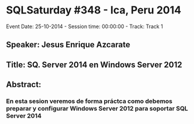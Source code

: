 # SQLSaturday #348 - Ica, Peru 2014
Event Date: 25-10-2014 - Session time: 00:00:00 - Track: Track 1
## Speaker: Jesus Enrique Azcarate
## Title: SQ. Server 2014 en Windows Server 2012
## Abstract:
### En esta sesion veremos de forma práctca como debemos preparar y configurar Windows Server 2012 para soportar SQL Server 2014
